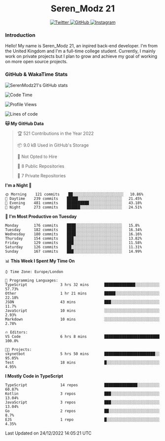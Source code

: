 <div align="center">
  <h1>Seren_Modz 21</h1>
  <a href="https://twitter.com/SerenModz21">
    <img alt="Twitter" src="https://img.shields.io/badge/twitter%20-%231DA1F2.svg?&style=for-the-badge&logo=Twitter&logoColor=white">
  </a>
  <a href="https://github.com/SerenModz21">
    <img alt="GitHub" src="https://img.shields.io/badge/github%20-%23121011.svg?&style=for-the-badge&logo=github&logoColor=white">
  </a>
  <a href="https://www.instagram.com/serenmodz21">
    <img alt="Instagram" src="https://img.shields.io/badge/instagram%20-%23E4405F.svg?&style=for-the-badge&logo=Instagram&logoColor=white">
  </a>
</div>

### Introduction

Hello! My name is Seren_Modz 21, an inpired back-end developer. I'm from the United Kingdom and I'm a full-time college student. Currently, I mainly work on private projects but I plan to grow and achieve my goal of working on more open source projects. 

### GitHub & WakaTime Stats

![SerenModz21's GitHub stats](https://github-readme-stats.vercel.app/api?username=SerenModz21&show_icons=true&theme=dark)

<!--START_SECTION:waka-->
![Code Time](http://img.shields.io/badge/Code%20Time-1%2C616%20hrs%204%20mins-blue)

![Profile Views](http://img.shields.io/badge/Profile%20Views-118-blue)

![Lines of code](https://img.shields.io/badge/From%20Hello%20World%20I%27ve%20Written-8%20Thousand%20lines%20of%20code-blue)

**🐱 My GitHub Data** 

> 🏆 521 Contributions in the Year 2022
 > 
> 📦 9.0 kB Used in GitHub's Storage 
 > 
> 🚫 Not Opted to Hire
 > 
> 📜 8 Public Repositories 
 > 
> 🔑 7 Private Repositories  
 > 
**I'm a Night 🦉** 

```text
🌞 Morning    121 commits    ██░░░░░░░░░░░░░░░░░░░░░░░   10.86% 
🌆 Daytime    239 commits    █████░░░░░░░░░░░░░░░░░░░░   21.45% 
🌃 Evening    481 commits    ██████████░░░░░░░░░░░░░░░   43.18% 
🌙 Night      273 commits    ██████░░░░░░░░░░░░░░░░░░░   24.51%

```
📅 **I'm Most Productive on Tuesday** 

```text
Monday       176 commits    ████░░░░░░░░░░░░░░░░░░░░░   15.8% 
Tuesday      182 commits    ████░░░░░░░░░░░░░░░░░░░░░   16.34% 
Wednesday    180 commits    ████░░░░░░░░░░░░░░░░░░░░░   16.16% 
Thursday     154 commits    ███░░░░░░░░░░░░░░░░░░░░░░   13.82% 
Friday       129 commits    ███░░░░░░░░░░░░░░░░░░░░░░   11.58% 
Saturday     126 commits    ██░░░░░░░░░░░░░░░░░░░░░░░   11.31% 
Sunday       167 commits    ███░░░░░░░░░░░░░░░░░░░░░░   14.99%

```


📊 **This Week I Spent My Time On** 

```text
⌚︎ Time Zone: Europe/London

💬 Programming Languages: 
TypeScript               3 hrs 32 mins       ██████████████░░░░░░░░░░░   57.73% 
Other                    1 hr 21 mins        █████░░░░░░░░░░░░░░░░░░░░   22.18% 
JSON                     43 mins             ███░░░░░░░░░░░░░░░░░░░░░░   11.7% 
JavaScript               10 mins             ░░░░░░░░░░░░░░░░░░░░░░░░░   2.93% 
Markdown                 10 mins             ░░░░░░░░░░░░░░░░░░░░░░░░░   2.78%

🔥 Editors: 
VS Code                  6 hrs 8 mins        █████████████████████████   100.0%

🐱‍💻 Projects: 
skynetbot                5 hrs 50 mins       ███████████████████████░░   95.05% 
Test                     18 mins             █░░░░░░░░░░░░░░░░░░░░░░░░   4.95%

```

**I Mostly Code in TypeScript** 

```text
TypeScript               14 repos            ███████████████░░░░░░░░░░   60.87% 
Kotlin                   3 repos             ███░░░░░░░░░░░░░░░░░░░░░░   13.04% 
JavaScript               3 repos             ███░░░░░░░░░░░░░░░░░░░░░░   13.04% 
Go                       2 repos             ██░░░░░░░░░░░░░░░░░░░░░░░   8.7% 
EJS                      1 repo              █░░░░░░░░░░░░░░░░░░░░░░░░   4.35%

```



 Last Updated on 24/12/2022 14:05:21 UTC
<!--END_SECTION:waka-->
